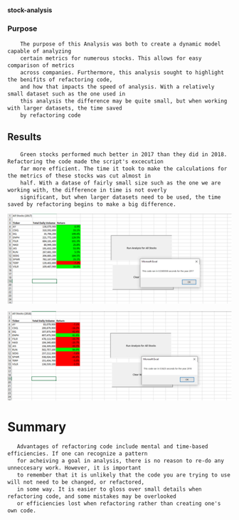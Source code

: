 #### stock-analysis

### Purpose

        The purpose of this Analysis was both to create a dynamic model capable of analyzing
        certain metrics for numerous stocks. This allows for easy comparison of metrics
        across companies. Furthermore, this analysis sought to highlight the benifits of refactoring code, 
        and how that impacts the speed of analysis. With a relatively small dataset such as the one used in 
        this analysis the difference may be quite small, but when working with larger datasets, the time saved
        by refactoring code     
       

## Results

        Green stocks performed much better in 2017 than they did in 2018. Refactoring the code made the script's excecution 
        far more efficient. The time it took to make the calculations for the metrics of these stocks was cut almost in
        half. With a datase of fairly small size such as the one we are working with, the difference in time is not overly
        significant, but when larger datasets need to be used, the time saved by refactoring begins to make a big difference.
        
![2017](VBA_Challenge_2017.PNG)

![2018](VBA_Challenge_2018.PNG)




# Summary
       Advantages of refactoring code include mental and time-based efficiencies. If one can recognize a pattern
       for acheiving a goal in analysis, there is no reason to re-do any unneccesary work. However, it is important
       to remember that it is unlikely that the code you are trying to use will not need to be changed, or refactored,
       in some way. It is easier to gloss over small details when refactoring code, and some mistakes may be overlooked
       or efficiencies lost when refactoring rather than creating one's own code. 
 
